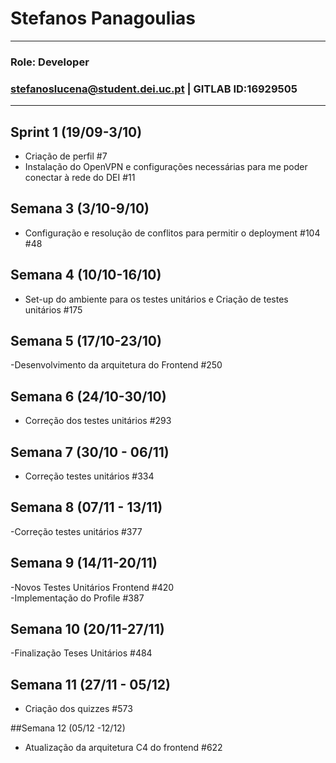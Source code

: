 # Stefanos Panagoulias

---

### Role: Developer
### stefanoslucena@student.dei.uc.pt | GITLAB ID:16929505

---

## Sprint 1 (19/09-3/10)


- Criação de perfil #7
- Instalação do OpenVPN e configurações necessárias para me poder conectar à rede do DEI #11

## Semana 3 (3/10-9/10)

- Configuração e resolução de conflitos para permitir o deployment #104 #48

## Semana 4 (10/10-16/10)

- Set-up do ambiente para os testes unitários e Criação de testes unitários #175

## Semana 5 (17/10-23/10)

-Desenvolvimento da arquitetura do Frontend #250

## Semana 6 (24/10-30/10)

- Correção dos testes unitários #293

## Semana 7 (30/10 - 06/11)

- Correção testes unitários #334

## Semana 8 (07/11 - 13/11)

-Correção testes unitários #377

## Semana 9 (14/11-20/11)

-Novos Testes Unitários Frontend #420\
-Implementação do Profile #387

## Semana 10 (20/11-27/11)

-Finalização Teses Unitários #484

## Semana 11 (27/11 - 05/12)
- Criação dos quizzes #573

##Semana 12 (05/12 -12/12)
- Atualização da arquitetura C4 do frontend #622
